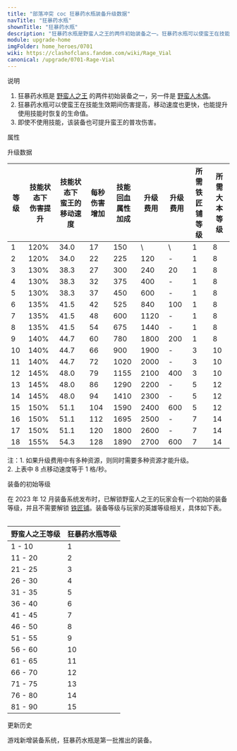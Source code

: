 ```yaml
---
title: "部落冲突 coc 狂暴药水瓶装备升级数据"
navTitle: "狂暴药水瓶"
shownTitle: "狂暴药水瓶"
description: "狂暴药水瓶是野蛮人之王的两件初始装备之一。狂暴药水瓶可以使蛮王在技能生效期间伤害提高，移动速度也更快，也能提升使用技能时恢复的生命值。即使不使用技能，该装备也可提升蛮王的普攻伤害。"
module: upgrade-home
imgFolder: home_heroes/0701
wiki: https://clashofclans.fandom.com/wiki/Rage_Vial
canonical: /upgrade/0701-Rage-Vial
---
```


<UnitInfo :folder="$frontmatter.imgFolder" imgSrc="Rage_Vial_info.png" :imgAlt="$frontmatter.navTitle" />

<SmallTitle>说明</SmallTitle>

1. 狂暴药水瓶是 [野蛮人之王](/upgrade/0200-Barbarian-King) 的两件初始装备之一，另一件是 [野蛮人木偶](/upgrade/0700-Barbarian-Puppet)。
2. 狂暴药水瓶可以使蛮王在技能生效期间伤害提高，移动速度也更快，也能提升使用技能时恢复的生命值。
3. 即使不使用技能，该装备也可提升蛮王的普攻伤害。

<SmallTitle>属性</SmallTitle>

<UnitProperties>
    <UnitProperty pKey="技能类型" pValue="主动技能" />
    <UnitProperty pKey="装备稀有度" pValue="普通" />
    <UnitProperty pKey="解锁要求" pValue="有蛮王即可" />
</UnitProperties>

<SmallTitle>升级数据</SmallTitle>

<script setup>
const tableExtraInfo = [
    {
        "column": 5,
        "type": "cost",
        "icon": "Shiny_Ore",
        "noGoldPass": true
    },
    {
        "column": 6,
        "type": "cost",
        "icon": "Glowy_Ore",
        "noGoldPass": true
    }
];
</script>

<UnitTable :tableExtraInfo="tableExtraInfo">

| 等级 |技能状态下<br>伤害提升|技能状态下<br>蛮王的移动速度|每秒伤害<br>增加|技能回血<br>属性加成|升级费用|升级费用|所需<br>铁匠铺等级|所需<br>大本等级|
| ---- |        ---         |           ----           |      ---      |         ---      |   ---  |  ---  |       ---      |       ---      |
|   1  |        120%        |           34.0           |       17      |         150      |    \   |   \   |        1       |        8       |
|   2  |        120%        |           34.0           |       22      |         225      |   120  |   -   |        1       |        8       |
|   3  |        130%        |           38.3           |       27      |         300      |   240  |   20  |        1       |        8       |
|   4  |        130%        |           38.3           |       32      |         375      |   400  |   -   |        1       |        8       |
|   5  |        130%        |           38.3           |       37      |         450      |   600  |   -   |        1       |        8       |
|   6  |        135%        |           41.5           |       42      |         525      |   840  |  100  |        1       |        8       |
|   7  |        135%        |           41.5           |       48      |         600      |  1120  |   -   |        1       |        8       |
|   8  |        135%        |           41.5           |       54      |         675      |  1440  |   -   |        1       |        8       |
|   9  |        140%        |           44.7           |       60      |         780      |  1800  |  200  |        1       |        8       |
|  10  |        140%        |           44.7           |       66      |         900      |  1900  |   -   |        3       |       10       |
|  11  |        140%        |           44.7           |       72      |        1020      |  2000  |   -   |        3       |       10       |
|  12  |        145%        |           48.0           |       79      |        1155      |  2100  |  400  |        3       |       10       |
|  13  |        145%        |           48.0           |       86      |        1290      |  2200  |   -   |        5       |       12       |
|  14  |        145%        |           48.0           |       94      |        1410      |  2300  |   -   |        5       |       12       |
|  15  |        150%        |           51.1           |      104      |        1590      |  2400  |  600  |        5       |       12       |
|  16  |        150%        |           51.1           |      112      |        1695      |  2500  |   -   |        7       |       14       |
|  17  |        150%        |           51.1           |      120      |        1800      |  2600  |   -   |        7       |       14       |
|  18  |        155%        |           54.3           |      128      |        1890      |  2700  |  600  |        7       |       14       |
</UnitTable>

注：1. 如果升级费用中有多种资源，则同时需要多种资源才能升级。<br>
2. 上表中 8 点移动速度等于 1 格/秒。

<SmallTitle>装备的初始等级</SmallTitle>

在 2023 年 12 月装备系统发布时，已解锁野蛮人之王的玩家会有一个初始的装备等级，并且不需要解锁 [铁匠铺](/upgrade/0488-Blacksmith)。装备等级与玩家的英雄等级相关，具体如下表。

<Table maxWidth="25rem">

| 野蛮人之王等级 | 狂暴药水瓶等级 |
|      ---      |      ---     |
|     1 - 10    |       1      |
|    11 - 20    |       2      |
|    21 - 25    |       3      |
|    26 - 30    |       4      |
|    31 - 35    |       5      |
|    36 - 40    |       6      |
|    41 - 45    |       7      |
|    46 - 50    |       8      |
|    51 - 55    |       9      |
|    56 - 60    |      10      |
|    61 - 65    |      11      |
|    66 - 70    |      12      |
|    71 - 75    |      13      |
|    76 - 80    |      14      |
|    81 - 90    |      15      |
</Table>

<SmallTitle>更新历史</SmallTitle>

<Timeline>  
    <TimelineItem date="2023/12/12">
        <TimelineRow>游戏新增装备系统，狂暴药水瓶是第一批推出的装备。</TimelineRow>
    </TimelineItem>
    <TimelineItem :historyBottom="true" />
</Timeline>